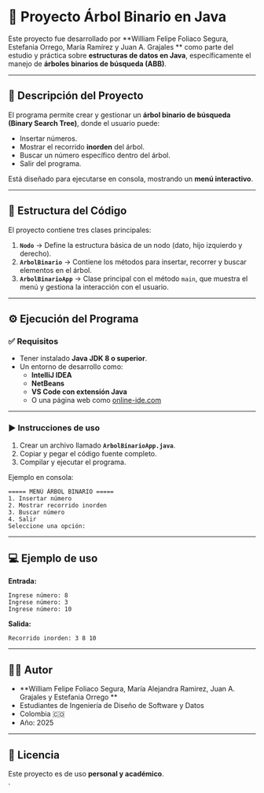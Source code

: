 # 🌳 Proyecto Árbol Binario en Java

Este proyecto fue desarrollado por **William Felipe Foliaco Segura, Estefania Orrego, María Ramírez y Juan A. Grajales ** como parte del estudio y práctica sobre **estructuras de datos en Java**, específicamente el manejo de **árboles binarios de búsqueda (ABB)**.

---

## 📖 Descripción del Proyecto

El programa permite crear y gestionar un **árbol binario de búsqueda (Binary Search Tree)**, donde el usuario puede:

- Insertar números.
- Mostrar el recorrido **inorden** del árbol.
- Buscar un número específico dentro del árbol.
- Salir del programa.

Está diseñado para ejecutarse en consola, mostrando un **menú interactivo**.

---

## 🧩 Estructura del Código

El proyecto contiene tres clases principales:

1. **`Nodo`** → Define la estructura básica de un nodo (dato, hijo izquierdo y derecho).  
2. **`ArbolBinario`** → Contiene los métodos para insertar, recorrer y buscar elementos en el árbol.  
3. **`ArbolBinarioApp`** → Clase principal con el método `main`, que muestra el menú y gestiona la interacción con el usuario.

---

## ⚙️ Ejecución del Programa

### ✅ Requisitos
- Tener instalado **Java JDK 8 o superior**.  
- Un entorno de desarrollo como:
  - **IntelliJ IDEA**
  - **NetBeans**
  - **VS Code con extensión Java**
  - O una página web como [online-ide.com](https://www.online-ide.com/)

---

### ▶️ Instrucciones de uso

1. Crear un archivo llamado **`ArbolBinarioApp.java`**.  
2. Copiar y pegar el código fuente completo.  
3. Compilar y ejecutar el programa.

Ejemplo en consola:
```
===== MENÚ ÁRBOL BINARIO =====
1. Insertar número
2. Mostrar recorrido inorden
3. Buscar número
4. Salir
Seleccione una opción:
```

---

## 💻 Ejemplo de uso

**Entrada:**
```
Ingrese número: 8
Ingrese número: 3
Ingrese número: 10
```

**Salida:**
```
Recorrido inorden: 3 8 10
```

---

## 👨‍💻 Autor

- **William Felipe Foliaco Segura, María Alejandra Ramirez, Juan A. Grajales y Estefania Orrego **
- Estudiantes  de Ingeniería de Diseño de Software y Datos  
- Colombia 🇨🇴  
- Año: 2025

---

## 📜 Licencia

Este proyecto es de uso **personal y académico**.  
.
